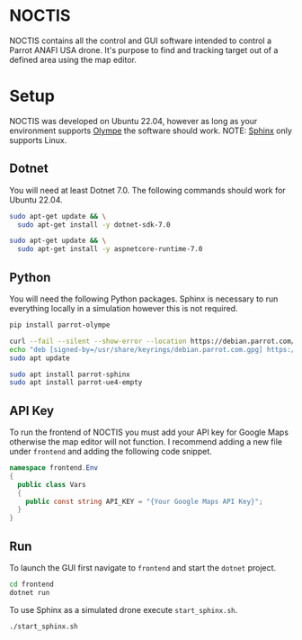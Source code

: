 # NOCTIS
NOCTIS contains all the control and GUI software intended to control a Parrot ANAFI USA drone. It's purpose to find and tracking target out of a defined area using the map editor.

# Setup
NOCTIS was developed on Ubuntu 22.04, however as long as your environment supports [Olympe](https://developer.parrot.com/docs/olympe/index.html) the software should work. NOTE: [Sphinx](https://developer.parrot.com/docs/sphinx/index.html) only supports Linux.

## Dotnet
You will need at least Dotnet 7.0. The following commands should work for Ubuntu 22.04.
```bash
sudo apt-get update && \
  sudo apt-get install -y dotnet-sdk-7.0

sudo apt-get update && \
  sudo apt-get install -y aspnetcore-runtime-7.0
```

## Python
You will need the following Python packages. Sphinx is necessary to run everything locally in a simulation however this is not required.
```bash
pip install parrot-olympe

curl --fail --silent --show-error --location https://debian.parrot.com/gpg | gpg --dearmor | sudo tee /usr/share/keyrings/debian.parrot.com.gpg > /dev/null
echo "deb [signed-by=/usr/share/keyrings/debian.parrot.com.gpg] https://debian.parrot.com/ $(lsb_release -cs) main generic" | sudo tee /etc/apt/sources.list.d/debian.parrot.com.list
sudo apt update

sudo apt install parrot-sphinx
sudo apt install parrot-ue4-empty
```

## API Key
To run the frontend of NOCTIS you must add your API key for Google Maps otherwise the map editor will not function. I recommend adding a new file under `frontend` and adding the following code snippet.
```C#
namespace frontend.Env
{
  public class Vars
  {
    public const string API_KEY = "{Your Google Maps API Key}";
  }
}
```
## Run
To launch the GUI first navigate to `frontend` and start the `dotnet` project.
```bash
cd frontend
dotnet run
```

To use Sphinx as a simulated drone execute `start_sphinx.sh`.
```bash
./start_sphinx.sh
```
